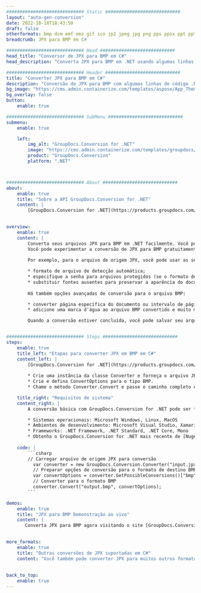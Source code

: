 ```yaml
---
############################# Static ############################
layout: "auto-gen-conversion"
date: 2022-10-18T18:43:50
draft: false
otherformats: bmp dcm emf emz gif ico jp2 jpeg jpg png pps ppsx ppt pptx psb psd svg svgz tga tif tiff webp wmf wmz
breadcrumb: JPX para BMP em C#

############################# Head ############################
head_title: "Conversor de JPX para BMP em C#"
head_description: "Converta JPX para BMP em .NET usando algumas linhas de código. Use a API de conversão de documentos do GroupDocs para converter mais de 160 formatos de arquivo."

############################# Header ############################
title: "Converter JPX para BMP em C#"
description: "Conversão de JPX para BMP com algumas linhas de código .NET"
bg_image: "https://cms.admin.containerize.com/templates/aspose/App_Themes/V3/images/bg/header1.png"
bg_overlay: false
button:
    enable: true

############################# SubMenu ############################
submenu:
    enable: true

    left:
        img_alt: "GroupDocs.Conversion for .NET"
        image: "https://cms.admin.containerize.com/templates/groupdocs/images/product-logos/90x90-noborder/groupdocs-conversion-net.png"
        product: "GroupDocs.Conversion"
        platform: ".NET"



############################# About ############################
about:
    enable: true
    title: "Sobre a API GroupDocs.Conversion for .NET"
    content: |
        [GroupDocs.Conversion for .NET](https://products.groupdocs.com/conversion/net/) pode ser usado para converter Microsoft Word, Excel, PowerPoint, PDF, Visio e outros formatos. GroupDocs.Conversion é uma API independente que é adequada para sistemas internos e de back-end onde é necessário alto desempenho. Não depende de nenhum software como Microsoft ou Open Office.
    

overview:
    enable: true
    content: |
        Converta seus arquivos JPX para BMP em .NET facilmente. Você pode usar apenas algumas linhas de código C# em qualquer plataforma de sua escolha, como - Windows, Linux, macOS.
        Você pode experimentar a conversão de JPX para BMP gratuitamente e avaliar a qualidade dos resultados da conversão. Juntamente com cenários de conversão de arquivo simples, você pode tentar opções mais avançadas para carregar o arquivo de origem JPX e para salvar o resultado de saída BMP. 
        
        Por exemplo, para o arquivo de origem JPX, você pode usar as seguintes opções de carregamento:

        * formato de arquivo de detecção automática;
        * especifique a senha para arquivos protegidos (se o formato de arquivo suportar);
        * substituir fontes ausentes para preservar a aparência do documento.
        
        Há também opções avançadas de conversão para o arquivo BMP:

        * converter página específica do documento ou intervalo de páginas;
        * adicione uma marca d'água ao arquivo BMP convertido e muito mais.

        Quando a conversão estiver concluída, você pode salvar seu arquivo BMP no caminho do arquivo local ou em qualquer armazenamento de terceiros, como FTP, Amazon S3, Google Drive, Dropbox etc. Observe - para converter JPX para {{ TO}} não há necessidade de nenhum software adicional instalado - como MS Office, Open Office, Adobe Acrobat Reader etc.


############################# Steps ############################
steps:
    enable: true
    title_left: "Etapas para converter JPX em BMP em C#"
    content_left: |
        [GroupDocs.Conversion for .NET](https://products.groupdocs.com/conversion/net/) torna mais fácil para os desenvolvedores converter um arquivo JPX para BMP com algumas linhas de código.
        
        * Crie uma instância da classe Converter e forneça o arquivo JPX com o caminho completo
        * Crie e defina ConvertOptions para o tipo BMP.
        * Chame o método Converter.Convert e passe o caminho completo e o formato (BMP) como parâmetro

    title_right: "Requisitos de sistema"
    content_right: |
        A conversão básica com GroupDocs.Conversion for .NET pode ser feita em apenas algumas etapas simples. Nossas APIs são suportadas em todas as principais plataformas e sistemas operacionais. Antes de executar o código abaixo, certifique-se de ter os seguintes pré-requisitos instalados em seu sistema.

        * Sistemas operacionais: Microsoft Windows, Linux, MacOS
        * Ambientes de desenvolvimento: Microsoft Visual Studio, Xamarin, MonoDevelop
        * Frameworks: .NET Framework, .NET Standard, .NET Core, Mono
        * Obtenha o GroupDocs.Conversion for .NET mais recente de [Nuget](https://www.nuget.org/packages/groupdocs.conversion)
         
    code: |
        ```csharp    
        // Carregar arquivo de origem JPX para conversão
          var converter = new GroupDocs.Conversion.Converter("input.jpx");
          // Preparar opções de conversão para o formato de destino BMP
          var convertOptions = converter.GetPossibleConversions()["bmp"].ConvertOptions;
          // Converter para o formato BMP
          converter.Convert("output.bmp", convertOptions);
        ```

demos:
    enable: true
    title: "JPX para BMP Demonstração ao vivo"
    content: |
       Converta JPX para BMP agora visitando o site [GroupDocs.Conversion App](https://products.groupdocs.app/conversion/family). A demonstração online tem as seguintes vantagens
          

more_formats:
    enable: true
    title: "Outras conversões de JPX suportadas em C#"
    content: "Você também pode converter JPX para muitos outros formatos de arquivo. Por favor, veja a lista abaixo."
       
       
back_to_top:
    enable: true
---
```

